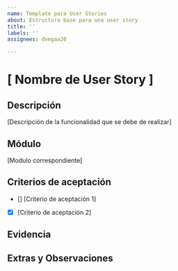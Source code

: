 ```yaml
---
name: Template para User Stories
about: Estructura base para una user story
title: ''
labels: ''
assignees: dvegaa20

---
```


# [ Nombre de User Story ]

## Descripción
[Descripción de la funcionalidad que se debe de realizar]

## Módulo
[Modulo correspondiente]

## Criterios de aceptación
- [] [Criterio de aceptación 1] 
- [x] [Criterio de aceptación 2] 

## Evidencia

## Extras y Observaciones 
